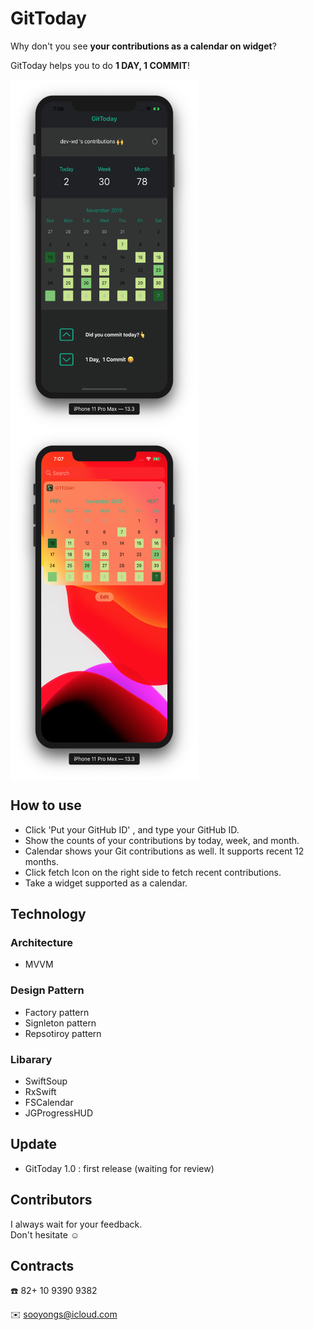 # GitToday

Why don't you see __your contributions as a calendar on widget__?

GitToday helps you to do __1 DAY, 1 COMMIT__!

<img src="/screenshot/screenshot1.png" align="left" width="300" height="560">
<img src="/screenshot/screenshot3.png" align="center" width="300" height="560">

## How to use
- Click 'Put your GitHub ID' , and type your GitHub ID.
- Show the counts of your contributions by today, week, and month. 
- Calendar shows your Git contributions as well. It supports recent 12 months.
- Click fetch Icon on the right side to fetch recent contributions.
- Take a widget supported as a calendar.


## Technology 
### Architecture
- MVVM

### Design Pattern
- Factory pattern
- Signleton pattern
- Repsotiroy pattern


### Libarary
- SwiftSoup
- RxSwift
- FSCalendar
- JGProgressHUD


## Update
- GitToday 1.0 : first release (waiting for review)

## Contributors 

I always wait for your feedback.  
Don't hesitate ☺️

## Contracts

☎️ 82+ 10 9390 9382
 
✉️ sooyongs@icloud.com
